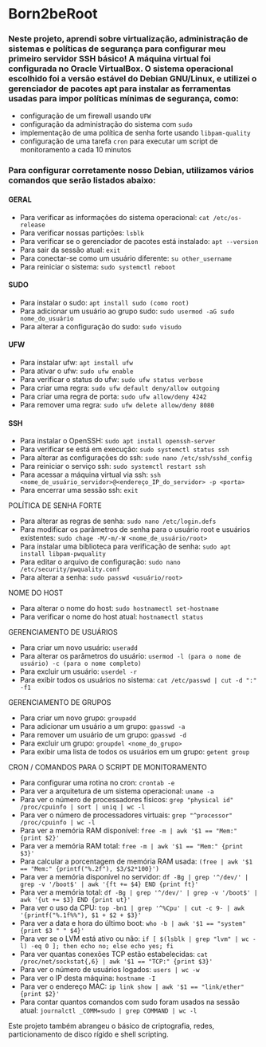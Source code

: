 # Born2beRoot

### Neste projeto, aprendi sobre virtualização, administração de sistemas e políticas de segurança para configurar meu primeiro servidor SSH básico! A máquina virtual foi configurada no Oracle VirtualBox. O sistema operacional escolhido foi a versão estável do Debian GNU/Linux, e utilizei o gerenciador de pacotes apt para instalar as ferramentas usadas para impor políticas mínimas de segurança, como:

- configuração de um firewall usando `UFW`
- configuração da administração do sistema com `sudo`
- implementação de uma política de senha forte usando `libpam-quality`
- configuração de uma tarefa `cron` para executar um script de monitoramento a cada 10 minutos

### Para configurar corretamente nosso Debian, utilizamos vários comandos que serão listados abaixo:

#### GERAL

- Para verificar as informações do sistema operacional: `cat /etc/os-release`
- Para verificar nossas partições: `lsblk`
- Para verificar se o gerenciador de pacotes está instalado: `apt --version`
- Para sair da sessão atual: `exit`
- Para conectar-se como um usuário diferente: `su other_username`
- Para reiniciar o sistema: `sudo systemctl reboot`

#### SUDO
- Para instalar o sudo: `apt install sudo (como root)`
- Para adicionar um usuário ao grupo sudo: `sudo usermod -aG sudo nome_do_usuário`
- Para alterar a configuração do sudo: `sudo visudo`

#### UFW 

- Para instalar ufw: `apt install ufw`
- Para ativar o ufw: `sudo ufw enable`
- Para verificar o status do ufw: `sudo ufw status verbose`
- Para criar uma regra:  `sudo ufw default deny/allow outgoing`
- Para criar uma regra de porta: `sudo ufw allow/deny 4242`
- Para remover uma regra: `sudo ufw delete allow/deny 8080`

#### SSH

- Para instalar o OpenSSH: `sudo apt install openssh-server`
- Para verificar se está em execução: `sudo systemctl status ssh`
- Para alterar as configurações do ssh: `sudo nano /etc/ssh/sshd_config`
- Para reiniciar o serviço ssh: `sudo systemctl restart ssh`
- Para acessar a máquina virtual via ssh: `ssh <nome_de_usuário_servidor>@<endereço_IP_do_servidor> -p <porta>`
- Para encerrar uma sessão ssh: `exit`

POLÍTICA DE SENHA FORTE

- Para alterar as regras de senha: `sudo nano /etc/login.defs`
- Para modificar os parâmetros de senha para o usuário root e usuários existentes: `sudo chage -M/-m/-W <nome_de_usuário/root>`
- Para instalar uma biblioteca para verificação de senha: `sudo apt install libpam-pwquality`
- Para editar o arquivo de configuração: `sudo nano /etc/security/pwquality.conf`
- Para alterar a senha: `sudo passwd <usuário/root>`

NOME DO HOST

- Para alterar o nome do host: `sudo hostnamectl set-hostname`
- Para verificar o nome do host atual: `hostnamectl status`

GERENCIAMENTO DE USUÁRIOS

- Para criar um novo usuário: `useradd`
- Para alterar os parâmetros do usuário: `usermod -l (para o nome de usuário) -c (para o nome completo)`
- Para excluir um usuário: `userdel -r`
- Para exibir todos os usuários no sistema: `cat /etc/passwd | cut -d ":" -f1`

GERENCIAMENTO DE GRUPOS

- Para criar um novo grupo: `groupadd`
- Para adicionar um usuário a um grupo: `gpasswd -a`
- Para remover um usuário de um grupo: `gpasswd -d`
- Para excluir um grupo: `groupdel <nome_do_grupo>`
- Para exibir uma lista de todos os usuários em um grupo: `getent group`

CRON / COMANDOS PARA O SCRIPT DE MONITORAMENTO

- Para configurar uma rotina no cron: `crontab -e`
- Para ver a arquitetura de um sistema operacional: `uname -a`
- Para ver o número de processadores físicos: `grep "physical id" /proc/cpuinfo | sort | uniq | wc -l`
- Para ver o número de processadores virtuais: `grep "^processor" /proc/cpuinfo | wc -l`
- Para ver a memória RAM disponível: `free -m | awk '$1 == "Mem:" {print $2}'`
- Para ver a memória RAM total: `free -m | awk '$1 == "Mem:" {print $3}'`
- Para calcular a porcentagem de memória RAM usada: `(free | awk '$1 == "Mem:" {printf("%.2f"), $3/$2*100}')`
- Para ver a memória disponível no servidor: `df -Bg | grep '^/dev/' | grep -v '/boot$' | awk '{ft += $4} END {print ft}'`
- Para ver a memória total: `df -Bg | grep '^/dev/' | grep -v '/boot$' | awk '{ut += $3} END {print ut}'`
- Para ver o uso da CPU: `top -bn1 | grep '^%Cpu' | cut -c 9- | awk '{printf("%.1f%%"), $1 + $2 + $3}'`
- Para ver a data e hora do último boot: `who -b | awk '$1 == "system" {print $3 " " $4}'`
- Para ver se o LVM está ativo ou não: `if [ $(lsblk | grep "lvm" | wc -l) -eq 0 ]; then echo no; else echo yes; fi`
- Para ver quantas conexões TCP estão estabelecidas: `cat /proc/net/sockstat{,6} | awk '$1 == "TCP:" {print $3}'`
- Para ver o número de usuários logados: `users | wc -w`
- Para ver o IP desta máquina: `hostname -I`
- Para ver o endereço MAC: `ip link show | awk '$1 == "link/ether" {print $2}'`
- Para contar quantos comandos com sudo foram usados na sessão atual: `journalctl _COMM=sudo | grep COMMAND | wc -l`

Este projeto também abrangeu o básico de criptografia, redes, particionamento de disco rígido e shell scripting.

